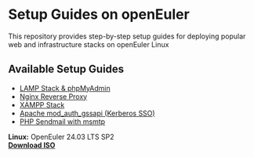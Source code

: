 # Setup Guides on openEuler
This repository provides step-by-step setup guides for deploying popular web and infrastructure stacks on openEuler Linux 

## Available Setup Guides

- [LAMP Stack & phpMyAdmin](guides/LAMP+phpMyAdmin.md)
- [Nginx Reverse Proxy]("guides/Nginx&#32;Reverse&#32;Proxy.md")
- [XAMPP Stack](guides/XAMPP.md)
- [Apache mod_auth_gssapi (Kerberos SSO)](guides/XAMPP&#32;-&#32;auth_gssapi_module.md)
- [PHP Sendmail with msmtp](guides/XAMPP&#32;-&#32;PHP&#32;sendmail.md)

**Linux:** OpenEuler 24.03 LTS SP2  
[**Download ISO**](https://repo.openeuler.org/openEuler-24.03-LTS-SP2/ISO/x86_64/openEuler-24.03-LTS-SP2-x86_64-dvd.iso)  
